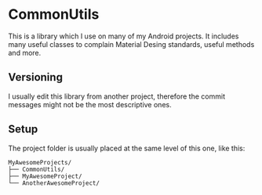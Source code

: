# CommonUtils
This is a library which I use on many of my Android projects. It includes many useful classes to complain Material Desing standards, useful methods and more.

## Versioning 
I usually edit this library from another project, therefore the commit messages might not be the most descriptive ones.

## Setup
The project folder is usually placed at the same level of this one, like this:

```
MyAwesomeProjects/
├── CommonUtils/
├── MyAwesomeProject/
└── AnotherAwesomeProject/
```
